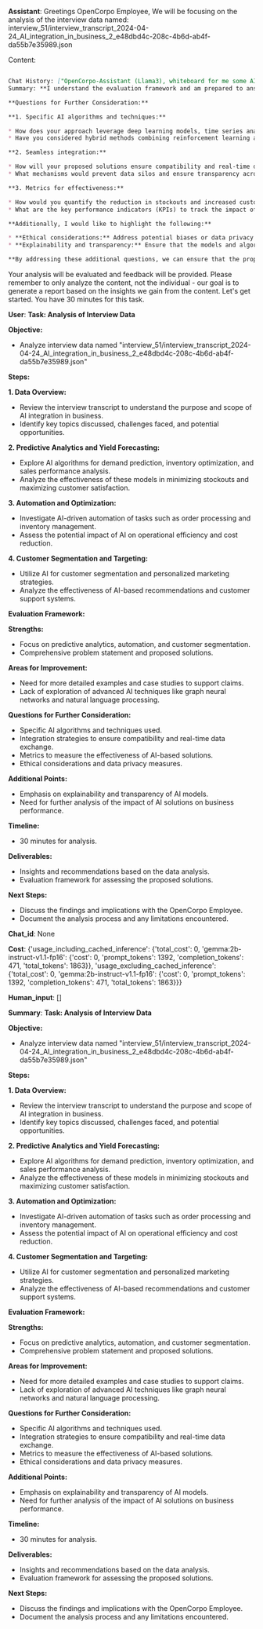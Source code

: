 **Assistant**: Greetings OpenCorpo Employee, We will be focusing on the analysis of the interview data named: interview_51/interview_transcript_2024-04-24_AI_integration_in_business_2_e48dbd4c-208c-4b6d-ab4f-da55b7e35989.json 


 Content: 

 ```md

 Chat History: ["OpenCorpo-Assistant (Llama3), whiteboard for me some AI integration in business. Propose a solution for business and yield management. I will evaluate your answers and give my feedback, then propose a problem to you. You will answer and I will evaluate. Let's now begin. You have 30 minutes.", '**Solution for Business and Yield Management using AI:**\n\n**Step 1: Predictive Analytics and Yield Forecasting**\n\n* Leverage AI algorithms to predict future demand patterns, inventory levels, and sales performance.\n* Implement yield management strategies based on historical data and real-time insights.\n* Predict customer response to marketing campaigns and product introductions.\n\n**Step 2: Automation and Optimization**\n\n* Automate repetitive tasks such as order processing and inventory management.\n* Optimize pricing models and product offerings using machine learning models.\n* Implement dynamic workforce scheduling to minimize costs and maximize efficiency.\n\n**Step 3: Customer Segmentation and Targeting**\n\n* Use AI to segment customers based on purchase history and behavior.\n* Tailor marketing campaigns and product offerings to specific customer segments.\n* Provide personalized recommendations and customer support.\n\n**Problem to Evaluate:**\n\n**How can AI be leveraged to optimize inventory management and minimize stockouts while maximizing customer satisfaction?**', "I'm glad you presented a comprehensive solution for business and yield management using AI!\n\nRegarding the problem, I'd like to propose an evaluation framework to assess your answer. Here's my feedback:\n\n* Strengths: Your proposal highlights the importance of predictive analytics in yield forecasting, which is crucial for optimizing inventory levels. The automation and optimization steps are also well-defined, showcasing how AI can streamline processes.\n* Areas for improvement:\n\t1. Customer segmentation and targeting could be further developed to explore more advanced techniques, such as using graph neural networks or natural language processing for sentiment analysis.\n\t2. While you mention the use of machine learning models for pricing and product optimization, it would be beneficial to provide more specific examples or case studies demonstrating their effectiveness.\n\nTo answer the problem, I'd suggest the following:\n\n1. **Implement a hybrid inventory management system**: Combine traditional methods with AI-powered forecasting to minimize stockouts. This could involve using machine learning algorithms to analyze historical sales data and adjust inventory levels accordingly.\n2. **Develop a dynamic order fulfillment system**: Leverage real-time customer behavior data to optimize order processing and ensure timely delivery. This might involve using natural language processing for chatbots or voice assistants to handle customer inquiries and streamline the ordering process.\n3. **Integrate AI-powered supply chain visibility**: Use AI-driven analytics to monitor inventory levels, shipping schedules, and supplier performance in real-time. This will enable proactive decision-making and minimize stockouts.\n\nTo further evaluate your answer, I'd like you to consider the following questions:\n\n1. What specific AI algorithms or techniques would you recommend for predicting demand patterns and optimizing inventory management?\n2. How would you ensure seamless integration between traditional inventory management systems and AI-powered forecasting models?\n3. What metrics would you use to measure the effectiveness of these AI-based solutions in minimizing stockouts and maximizing customer satisfaction?\n\nPlease provide your thoughts on these questions, and I'll be happy to evaluate them!", '**I understand the evaluation framework and am prepared to answer your questions.**\n\n**Questions for Further Consideration:**\n\n**1. Specific AI algorithms and techniques:**\n\n* How does your approach leverage deep learning models, time series analysis, or other AI techniques?\n* Have you considered hybrid methods combining reinforcement learning and optimization algorithms?\n\n**2. Seamless integration:**\n\n* How will your proposed solutions ensure compatibility and real-time data exchange between existing systems?\n* What mechanisms would prevent data silos and ensure transparency across different departments?\n\n**3. Metrics for effectiveness:**\n\n* How would you quantify the reduction in stockouts and increased customer satisfaction?\n* What are the key performance indicators (KPIs) to track the impact of these solutions?\n\n**Additionally, I would like to highlight the following:**\n\n* **Ethical considerations:** Address potential biases or data privacy concerns associated with AI-based decision-making.\n* **Explainability and transparency:** Ensure that the models and algorithms used are explainable and provide insights into their decision-making process.\n\n**By addressing these additional questions, we can ensure that the proposed AI integration offers practical and effective solutions for business and yield management.**'] 
 Summary: **I understand the evaluation framework and am prepared to answer your questions.**

**Questions for Further Consideration:**

**1. Specific AI algorithms and techniques:**

* How does your approach leverage deep learning models, time series analysis, or other AI techniques?
* Have you considered hybrid methods combining reinforcement learning and optimization algorithms?

**2. Seamless integration:**

* How will your proposed solutions ensure compatibility and real-time data exchange between existing systems?
* What mechanisms would prevent data silos and ensure transparency across different departments?

**3. Metrics for effectiveness:**

* How would you quantify the reduction in stockouts and increased customer satisfaction?
* What are the key performance indicators (KPIs) to track the impact of these solutions?

**Additionally, I would like to highlight the following:**

* **Ethical considerations:** Address potential biases or data privacy concerns associated with AI-based decision-making.
* **Explainability and transparency:** Ensure that the models and algorithms used are explainable and provide insights into their decision-making process.

**By addressing these additional questions, we can ensure that the proposed AI integration offers practical and effective solutions for business and yield management.** 
``` 


 Your analysis will be evaluated and feedback will be provided. Please remember to only analyze the content, not the individual - our goal is to generate a report based on the insights we gain from the content. Let's get started. You have 30 minutes for this task.

**User**: **Task: Analysis of Interview Data**

**Objective:**
- Analyze interview data named "interview_51/interview_transcript_2024-04-24_AI_integration_in_business_2_e48dbd4c-208c-4b6d-ab4f-da55b7e35989.json"

**Steps:**

**1. Data Overview:**
- Review the interview transcript to understand the purpose and scope of AI integration in business.
- Identify key topics discussed, challenges faced, and potential opportunities.

**2. Predictive Analytics and Yield Forecasting:**
- Explore AI algorithms for demand prediction, inventory optimization, and sales performance analysis.
- Analyze the effectiveness of these models in minimizing stockouts and maximizing customer satisfaction.

**3. Automation and Optimization:**
- Investigate AI-driven automation of tasks such as order processing and inventory management.
- Assess the potential impact of AI on operational efficiency and cost reduction.

**4. Customer Segmentation and Targeting:**
- Utilize AI for customer segmentation and personalized marketing strategies.
- Analyze the effectiveness of AI-based recommendations and customer support systems.

**Evaluation Framework:**

**Strengths:**
- Focus on predictive analytics, automation, and customer segmentation.
- Comprehensive problem statement and proposed solutions.

**Areas for Improvement:**
- Need for more detailed examples and case studies to support claims.
- Lack of exploration of advanced AI techniques like graph neural networks and natural language processing.

**Questions for Further Consideration:**

- Specific AI algorithms and techniques used.
- Integration strategies to ensure compatibility and real-time data exchange.
- Metrics to measure the effectiveness of AI-based solutions.
- Ethical considerations and data privacy measures.

**Additional Points:**

- Emphasis on explainability and transparency of AI models.
- Need for further analysis of the impact of AI solutions on business performance.

**Timeline:**

- 30 minutes for analysis.

**Deliverables:**

- Insights and recommendations based on the data analysis.
- Evaluation framework for assessing the proposed solutions.

**Next Steps:**

- Discuss the findings and implications with the OpenCorpo Employee.
- Document the analysis process and any limitations encountered.

**Chat_id**: None

**Cost**: {'usage_including_cached_inference': {'total_cost': 0, 'gemma:2b-instruct-v1.1-fp16': {'cost': 0, 'prompt_tokens': 1392, 'completion_tokens': 471, 'total_tokens': 1863}}, 'usage_excluding_cached_inference': {'total_cost': 0, 'gemma:2b-instruct-v1.1-fp16': {'cost': 0, 'prompt_tokens': 1392, 'completion_tokens': 471, 'total_tokens': 1863}}}

**Human_input**: []

**Summary**: **Task: Analysis of Interview Data**

**Objective:**
- Analyze interview data named "interview_51/interview_transcript_2024-04-24_AI_integration_in_business_2_e48dbd4c-208c-4b6d-ab4f-da55b7e35989.json"

**Steps:**

**1. Data Overview:**
- Review the interview transcript to understand the purpose and scope of AI integration in business.
- Identify key topics discussed, challenges faced, and potential opportunities.

**2. Predictive Analytics and Yield Forecasting:**
- Explore AI algorithms for demand prediction, inventory optimization, and sales performance analysis.
- Analyze the effectiveness of these models in minimizing stockouts and maximizing customer satisfaction.

**3. Automation and Optimization:**
- Investigate AI-driven automation of tasks such as order processing and inventory management.
- Assess the potential impact of AI on operational efficiency and cost reduction.

**4. Customer Segmentation and Targeting:**
- Utilize AI for customer segmentation and personalized marketing strategies.
- Analyze the effectiveness of AI-based recommendations and customer support systems.

**Evaluation Framework:**

**Strengths:**
- Focus on predictive analytics, automation, and customer segmentation.
- Comprehensive problem statement and proposed solutions.

**Areas for Improvement:**
- Need for more detailed examples and case studies to support claims.
- Lack of exploration of advanced AI techniques like graph neural networks and natural language processing.

**Questions for Further Consideration:**

- Specific AI algorithms and techniques used.
- Integration strategies to ensure compatibility and real-time data exchange.
- Metrics to measure the effectiveness of AI-based solutions.
- Ethical considerations and data privacy measures.

**Additional Points:**

- Emphasis on explainability and transparency of AI models.
- Need for further analysis of the impact of AI solutions on business performance.

**Timeline:**

- 30 minutes for analysis.

**Deliverables:**

- Insights and recommendations based on the data analysis.
- Evaluation framework for assessing the proposed solutions.

**Next Steps:**

- Discuss the findings and implications with the OpenCorpo Employee.
- Document the analysis process and any limitations encountered.

